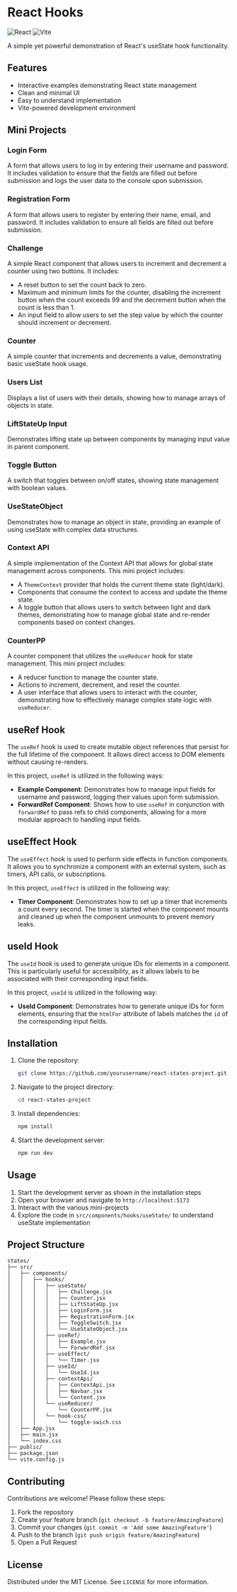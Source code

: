 # React Hooks 

![React](https://img.shields.io/badge/React-20232A?style=for-the-badge&logo=react&logoColor=61DAFB)
![Vite](https://img.shields.io/badge/Vite-B73BFE?style=for-the-badge&logo=vite&logoColor=FFD62E)

A simple yet powerful demonstration of React's useState hook functionality.

## Features

- Interactive examples demonstrating React state management
- Clean and minimal UI
- Easy to understand implementation
- Vite-powered development environment

## Mini Projects

### Login Form

A form that allows users to log in by entering their username and password. It includes validation to ensure that the fields are filled out before submission and logs the user data to the console upon submission.

### Registration Form

A form that allows users to register by entering their name, email, and password. It includes validation to ensure all fields are filled out before submission.

### Challenge

A simple React component that allows users to increment and decrement a counter using two buttons. It includes:
- A reset button to set the count back to zero.
- Maximum and minimum limits for the counter, disabling the increment button when the count exceeds 99 and the decrement button when the count is less than 1.
- An input field to allow users to set the step value by which the counter should increment or decrement.

### Counter

A simple counter that increments and decrements a value, demonstrating basic useState hook usage.

### Users List

Displays a list of users with their details, showing how to manage arrays of objects in state.

### LiftStateUp Input

Demonstrates lifting state up between components by managing input value in parent component.

### Toggle Button

A switch that toggles between on/off states, showing state management with boolean values.

### UseStateObject

Demonstrates how to manage an object in state, providing an example of using useState with complex data structures.

### Context API

A simple implementation of the Context API that allows for global state management across components. This mini project includes:
- A `ThemeContext` provider that holds the current theme state (light/dark).
- Components that consume the context to access and update the theme state.
- A toggle button that allows users to switch between light and dark themes, demonstrating how to manage global state and re-render components based on context changes.

### CounterPP

A counter component that utilizes the `useReducer` hook for state management. This mini project includes:
- A reducer function to manage the counter state.
- Actions to increment, decrement, and reset the counter.
- A user interface that allows users to interact with the counter, demonstrating how to effectively manage complex state logic with `useReducer`.

## useRef Hook

The `useRef` hook is used to create mutable object references that persist for the full lifetime of the component. It allows direct access to DOM elements without causing re-renders. 

In this project, `useRef` is utilized in the following ways:
- **Example Component**: Demonstrates how to manage input fields for username and password, logging their values upon form submission.
- **ForwardRef Component**: Shows how to use `useRef` in conjunction with `forwardRef` to pass refs to child components, allowing for a more modular approach to handling input fields.

## useEffect Hook

The `useEffect` hook is used to perform side effects in function components. It allows you to synchronize a component with an external system, such as timers, API calls, or subscriptions.

In this project, `useEffect` is utilized in the following way:
- **Timer Component**: Demonstrates how to set up a timer that increments a count every second. The timer is started when the component mounts and cleaned up when the component unmounts to prevent memory leaks.

## useId Hook

The `useId` hook is used to generate unique IDs for elements in a component. This is particularly useful for accessibility, as it allows labels to be associated with their corresponding input fields.

In this project, `useId` is utilized in the following way:
- **UseId Component**: Demonstrates how to generate unique IDs for form elements, ensuring that the `htmlFor` attribute of labels matches the `id` of the corresponding input fields.

## Installation

1. Clone the repository:
   ```bash
   git clone https://github.com/yourusername/react-states-project.git
   ```
2. Navigate to the project directory:
   ```bash
   cd react-states-project
   ```
3. Install dependencies:
   ```bash
   npm install
   ```
4. Start the development server:
   ```bash
   npm run dev
   ```

## Usage

1. Start the development server as shown in the installation steps
2. Open your browser and navigate to `http://localhost:5173`
3. Interact with the various mini-projects
4. Explore the code in `src/components/hooks/useState/` to understand useState implementation

## Project Structure
```
states/
├── src/
│   ├── components/
│   │   ├── hooks/
│   │   │   ├── useState/
│   │   │   │   ├── Challenge.jsx
│   │   │   │   ├── Counter.jsx
│   │   │   │   ├── LiftStateUp.jsx
│   │   │   │   ├── LoginForm.jsx
│   │   │   │   ├── RegistrationForm.jsx
│   │   │   │   ├── ToggleSwitch.jsx
│   │   │   │   └── UseStateObject.jsx
│   │   │   ├── useRef/
│   │   │   │   ├── Example.jsx
│   │   │   │   └── ForwardRef.jsx
│   │   │   ├── useEffect/
│   │   │   │   └── Timer.jsx
│   │   │   ├── useId/
│   │   │   │   └── UseId.jsx
│   │   │   ├── contextApi/
│   │   │   │   ├── ContextApi.jsx
│   │   │   │   ├── Navbar.jsx
│   │   │   │   └── Content.jsx
│   │   │   └── useReducer/
│   │   │       └── CounterPP.jsx
│   │   │   └── hook-css/
│   │   │       └── toggle-swich.css
│   ├── App.jsx
│   ├── main.jsx
│   └── index.css
├── public/
├── package.json
└── vite.config.js

```

## Contributing

Contributions are welcome! Please follow these steps:

1. Fork the repository
2. Create your feature branch (`git checkout -b feature/AmazingFeature`)
3. Commit your changes (`git commit -m 'Add some AmazingFeature'`)
4. Push to the branch (`git push origin feature/AmazingFeature`)
5. Open a Pull Request

## License

Distributed under the MIT License. See `LICENSE` for more information.
